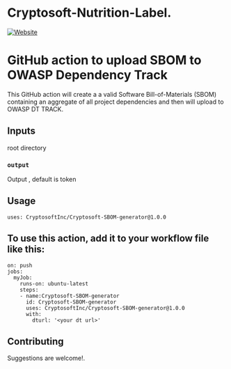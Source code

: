 # Cryptosoft-Nutrition-Label.

[![Website](https://img.shields.io/badge/https://-www.cryptosoft.com-blue.svg)](https://www.cryptosoft.com/)



# GitHub action to upload SBOM to OWASP Dependency Track

This GitHub action will create a a valid Software Bill-of-Materials (SBOM) containing an aggregate of all project dependencies and then will upload to OWASP DT TRACK.

## Inputs
root directory

### `output`
Output , default is token

## Usage
```
uses: CryptosoftInc/Cryptosoft-SBOM-generator@1.0.0
```
## To use this action, add it to your workflow file like this:

```
on: push
jobs:
  myJob:
    runs-on: ubuntu-latest
    steps:
    - name:Cryptosoft-SBOM-generator
      id: Cryptosoft-SBOM-generator
      uses: CryptosoftInc/Cryptosoft-SBOM-generator@1.0.0
      with:
        dturl: '<your dt url>'

```
## Contributing

Suggestions are welcome!.
